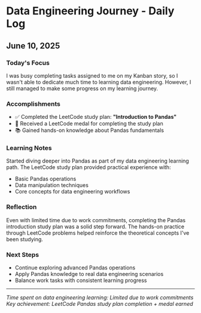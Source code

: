 # Data Engineering Journey - Daily Log
## June 10, 2025

### Today's Focus
I was busy completing tasks assigned to me on my Kanban story, so I wasn't able to dedicate much time to learning data engineering. However, I still managed to make some progress on my learning journey.

### Accomplishments
- ✅ Completed the LeetCode study plan: **"Introduction to Pandas"**
- 🏅 Received a LeetCode medal for completing the study plan
- 📚 Gained hands-on knowledge about Pandas fundamentals

### Learning Notes
Started diving deeper into Pandas as part of my data engineering learning path. The LeetCode study plan provided practical experience with:
- Basic Pandas operations
- Data manipulation techniques
- Core concepts for data engineering workflows

### Reflection
Even with limited time due to work commitments, completing the Pandas introduction study plan was a solid step forward. The hands-on practice through LeetCode problems helped reinforce the theoretical concepts I've been studying.

### Next Steps
- Continue exploring advanced Pandas operations
- Apply Pandas knowledge to real data engineering scenarios
- Balance work tasks with consistent learning progress

---
*Time spent on data engineering learning: Limited due to work commitments*  
*Key achievement: LeetCode Pandas study plan completion + medal earned*